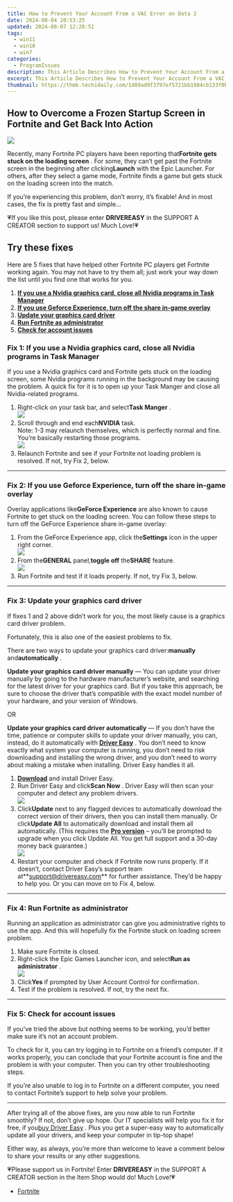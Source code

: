 ```yaml
---
title: How to Prevent Your Account From a VAC Error on Dota 2
date: 2024-08-04 20:53:25
updated: 2024-08-07 12:28:51
tags:
  - win11
  - win10
  - win7
categories:
  - ProgramIssues
description: This Article Describes How to Prevent Your Account From a VAC Error on Dota 2
excerpt: This Article Describes How to Prevent Your Account From a VAC Error on Dota 2
thumbnail: https://thmb.techidaily.com/1d89ad9f3797ef5721bb1984cb133f0b9a82053479b93a4aeb543f338378bede.jpg
---
```


## How to Overcome a Frozen Startup Screen in Fortnite and Get Back Into Action

![](https://images.drivereasy.com/wp-content/uploads/2018/11/img_5be9593219518-1024x627.jpg)

 Recently, many Fortnite PC players have been reporting that**Fortnite gets stuck on the loading screen** . For some, they can’t get past the Fortnite screen in the beginning after clicking**Launch** with the Epic Launcher. For others, after they select a game mode, Fortnite finds a game but gets stuck on the loading screen into the match.

 If you’re experiencing this problem, don’t worry, it’s fixable! And in most cases, the fix is pretty fast and simple…

 💗If you like this post, please enter **DRIVEREASY** in the SUPPORT A CREATOR section to support us! Much Love!💗

## Try these fixes

 Here are 5 fixes that have helped other Fortnite PC players get Fortnite working again. You may not have to try them all; just work your way down the list until you find one that works for you.

1. [**If you use a Nvidia graphics card, close all Nvidia programs in Task Manager**](https://tools.techidaily.com/drivereasy/download/)
2. [**If you use Geforce Experience, turn off the share in-game overlay**](https://tools.techidaily.com/drivereasy/download/)
3. [**Update your graphics card driver**](https://tools.techidaily.com/drivereasy/download/)
4. [**Run Fortnite as administrator**](https://tools.techidaily.com/drivereasy/download/)
5. [**Check for account issues**](https://tools.techidaily.com/drivereasy/download/)

### Fix 1: If you use a Nvidia graphics card, close all Nvidia programs in Task Manager

 If you use a Nvidia graphics card and Fortnite gets stuck on the loading screen, some Nvidia programs running in the background may be causing the problem. A quick fix for it is to open up your Task Manger and close all Nvidia-related programs.

1. Right-click on your task bar, and select**Task Manger** .  
![](https://images.drivereasy.com/wp-content/uploads/2018/11/img_5bea7fe50b1fe.jpg)
2. Scroll through and end each**NVIDIA** task.  
 Note: 1-3 may relaunch themselves, which is perfectly normal and fine. You’re basically restarting those programs.  
![](https://images.drivereasy.com/wp-content/uploads/2018/11/img_5bea4de7be1a0.jpg)
3. Relaunch Fortnite and see if your Fortnite not loading problem is resolved. If not, try Fix 2, below.

---

### Fix 2: If you use Geforce Experience, turn off the share in-game overlay

 Overlay applications like**GeForce Experience** are also known to cause Fortnite to get stuck on the loading screen. You can follow these steps to turn off the GeForce Experience share in-game overlay:

1. From the GeForce Experience app, click the**Settings** icon in the upper right corner.  
![](https://images.drivereasy.com/wp-content/uploads/2018/11/img_5bea6be4696a8.png)
2. From the**GENERAL** panel,**toggle off** the**SHARE** feature.  
![](https://images.drivereasy.com/wp-content/uploads/2018/11/img_5bea6c4a17b8a.jpg)
3. Run Fortnite and test if it loads properly. If not, try Fix 3, below.

---

### Fix 3: Update your graphics card driver

 If fixes 1 and 2 above didn’t work for you, the most likely cause is a graphics card driver problem.

Fortunately, this is also one of the easiest problems to fix.

 There are two ways to update your graphics card driver:**manually** and**automatically** .

**Update your graphics card driver manually** — You can update your driver manually by going to the hardware manufacturer’s website, and searching for the latest driver for your graphics card. But if you take this approach, be sure to choose the driver that’s compatible with the exact model number of your hardware, and your version of Windows.

OR

**Update your graphics card driver automatically** — If you don’t have the time, patience or computer skills to update your driver manually, you can, instead, do it automatically with **[Driver Easy](https://tools.techidaily.com/drivereasy/download/)**  . You don’t need to know exactly what system your computer is running, you don’t need to risk downloading and installing the wrong driver, and you don’t need to worry about making a mistake when installing. Driver Easy handles it all.

1. **[Download](https://tools.techidaily.com/drivereasy/download/)**  and install Driver Easy.
2. Run Driver Easy and click**Scan Now** . Driver Easy will then scan your computer and detect any problem drivers.  
![](https://images.drivereasy.com/wp-content/uploads/2018/11/img_5bea4c9c13ba1.jpg)
3. Click**Update** next to any flagged devices to automatically download the correct version of their drivers, then you can install them manually. Or click**Update All** to automatically download and install them all automatically. (This requires the **[Pro version](https://tools.techidaily.com/drivereasy/download/)**  – you’ll be prompted to upgrade when you click Update All. You get full support and a 30-day money back guarantee.)  
![](https://images.drivereasy.com/wp-content/uploads/2018/11/img_5bea4d0c0cbac.jpg)
4. Restart your computer and check if Fortnite now runs properly. If it doesn’t, contact Driver Easy’s support team at**<support@drivereasy.com>** for further assistance. They’d be happy to help you. Or you can move on to Fix 4, below.

---

### Fix 4: Run Fortnite as administrator

 Running an application as administrator can give you administrative rights to use the app. And this will hopefully fix the Fortnite stuck on loading screen problem.

1. Make sure Fortnite is closed.
2. Right-click the Epic Games Launcher icon, and select**Run as administrator** .  
![](https://images.drivereasy.com/wp-content/uploads/2018/11/img_5bea7ba318699.jpg)
3. Click**Yes** if prompted by User Account Control for confirmation.
4. Test if the problem is resolved. If not, try the next fix.

---

### Fix 5: Check for account issues

 If you’ve tried the above but nothing seems to be working, you’d better make sure it’s not an account problem.

 To check for it, you can try logging in to Fortnite on a friend’s computer. If it works properly, you can conclude that your Fortnite account is fine and the problem is with your computer. Then you can try other troubleshooting steps.

 If you’re also unable to log in to Fortnite on a different computer, you need to contact Fortnite’s support to help solve your problem.

---

 After trying all of the above fixes, are you now able to run Fortnite smoothly? If not, don’t give up hope. Our IT specialists will help you fix it for free, if you[buy Driver Easy](https://tools.techidaily.com/drivereasy/download/) . Plus you get a super-easy way to automatically update all your drivers, and keep your computer in tip-top shape!

 Either way, as always, you’re more than welcome to leave a comment below to share your results or any other suggestions.

💗Please support us in Fortnite! Enter **DRIVEREASY** in the SUPPORT A CREATOR section in the Item Shop would do! Much Love!💗

* [Fortnite](https://tools.techidaily.com/drivereasy/download/)

<ins class="adsbygoogle"
     style="display:block"
     data-ad-format="autorelaxed"
     data-ad-client="ca-pub-7571918770474297"
     data-ad-slot="1223367746"></ins>



<ins class="adsbygoogle"
     style="display:block"
     data-ad-client="ca-pub-7571918770474297"
     data-ad-slot="8358498916"
     data-ad-format="auto"
     data-full-width-responsive="true"></ins>
